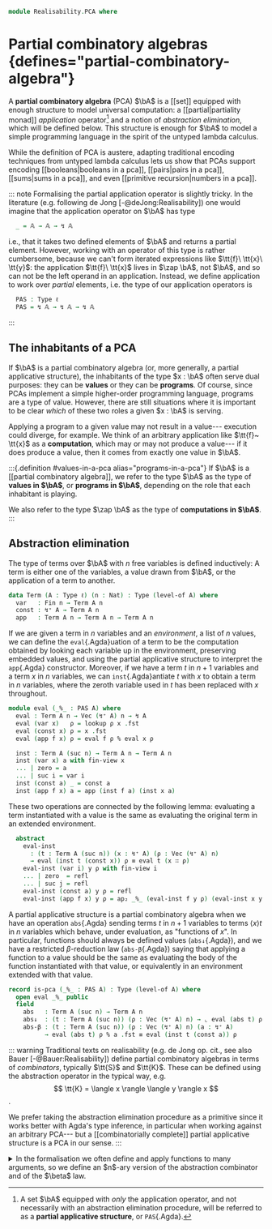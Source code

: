 <!--
```agda
open import 1Lab.Prelude

open import Data.Partial.Total
open import Data.Partial.Base
open import Data.Fin.Base hiding (_<_ ; _≤_)
open import Data.Vec.Base
```
-->

```agda
module Realisability.PCA where
```

# Partial combinatory algebras {defines="partial-combinatory-algebra"}

<!--
```agda
private variable
  ℓ : Level
  A : Type ℓ
  n : Nat
```
-->

A **partial combinatory algebra** (PCA) $\bA$ is a [[set]] equipped with
enough structure to model universal computation: a [[partial|partiality
monad]] *application* operator[^pas] and a notion of *abstraction
elimination*, which will be defined below. This structure is enough for
$\bA$ to model a simple programming language in the spirit of the
untyped lambda calculus.

[^pas]:
    A set $\bA$ equipped with *only* the application operator, and not
    necessarily with an abstraction elimination procedure, will be
    referred to as a **partial applicative structure**, or `PAS`{.Agda}.

While the definition of PCA is austere, adapting traditional encoding
techniques from untyped lambda calculus lets us show that PCAs support
encoding [[booleans|booleans in a pca]], [[pairs|pairs in a pca]],
[[sums|sums in a pca]], and even [[primitive recursion|numbers in a
pca]].

<!--
```agda
module _ {ℓ} (𝔸 : Type ℓ) where
```
-->

::: note
Formalising the partial application operator is slightly tricky. In the
literature (e.g. following de Jong [-@deJong:Realisability]) one would
imagine that the application operator on $\bA$ has type

```agda
  _ = 𝔸 → 𝔸 → ↯ 𝔸
```

i.e., that it takes two defined elements of $\bA$ and returns a partial
element. However, working with an operator of this type is rather
cumbersome, because we can't form iterated expressions like $\tt{f}\
\tt{x}\ \tt{y}$: the application $\tt{f}\ \tt{x}$ lives in $\zap \bA$,
not $\bA$, and so can not be the left operand in an application.
Instead, we define application to work over *partial* elements, i.e. the
type of our application operators is

```agda
  PAS : Type ℓ
  PAS = ↯ 𝔸 → ↯ 𝔸 → ↯ 𝔸
```
:::

## The inhabitants of a PCA

If $\bA$ is a partial combinatory algebra (or, more generally, a partial
applicative structure), the inhabitants of the type $x : \bA$ often
serve dual purposes: they can be **values** or they can be **programs**.
Of course, since PCAs implement a simple higher-order programming
language, programs are a type of value. However, there are still
situations where it is important to be clear *which* of these two roles
a given $x : \bA$ is serving.

Applying a program to a given value may not result in a value---
execution could diverge, for example. We think of an arbitrary
application like $\tt{f}~ \tt{x}$ as a **computation**, which may or may
not produce a value--- if it does produce a value, then it comes from
exactly one value in $\bA$.

:::{.definition #values-in-a-pca alias="programs-in-a-pca"}
If $\bA$ is a [[partial combinatory algebra]], we refer to the type
$\bA$ as the type of **values in $\bA$**, or **programs in $\bA$**,
depending on the role that each inhabitant is playing.

We also refer to the type $\zap \bA$ as the type of **computations in
$\bA$**.
:::

## Abstraction elimination

The type of terms over $\bA$ with $n$ free variables is defined
inductively: A term is either one of the variables, a value drawn from
$\bA$, or the application of a term to another.

```agda
data Term (A : Type ℓ) (n : Nat) : Type (level-of A) where
  var   : Fin n → Term A n
  const : ↯⁺ A → Term A n
  app   : Term A n → Term A n → Term A n
```

If we are given a term in $n$ variables and an *environment*, a list of
$n$ values, we can define the `eval`{.Agda}uation of a term to be the
computation obtained by looking each variable up in the environment,
preserving embedded values, and using the partial applicative structure
to interpret the `app`{.Agda} constructor. Moreover, if we have a term
$t$ in $n + 1$ variables and a term $x$ in $n$ variables, we can
`inst`{.Agda}antiate $t$ with $x$ to obtain a term in $n$ variables,
where the zeroth variable used in $t$ has been replaced with $x$
throughout.

```agda
module eval (_%_ : PAS A) where
  eval : Term A n → Vec (↯⁺ A) n → ↯ A
  eval (var x)   ρ = lookup ρ x .fst
  eval (const x) ρ = x .fst
  eval (app f x) ρ = eval f ρ % eval x ρ

  inst : Term A (suc n) → Term A n → Term A n
  inst (var x) a with fin-view x
  ... | zero = a
  ... | suc i = var i
  inst (const a) _ = const a
  inst (app f x) a = app (inst f a) (inst x a)
```

These two operations are connected by the following lemma: evaluating a
term instantiated with a value is the same as evaluating the original
term in an extended environment.

```agda
  abstract
    eval-inst
      : (t : Term A (suc n)) (x : ↯⁺ A) (ρ : Vec (↯⁺ A) n)
      → eval (inst t (const x)) ρ ≡ eval t (x ∷ ρ)
    eval-inst (var i) y ρ with fin-view i
    ... | zero  = refl
    ... | suc j = refl
    eval-inst (const a) y ρ = refl
    eval-inst (app f x) y ρ = ap₂ _%_ (eval-inst f y ρ) (eval-inst x y ρ)
```

A partial applicative structure is a partial combinatory algebra when we
have an operation `abs`{.Agda} sending terms $t$ in $n + 1$ variables to
terms $\langle x \rangle t$ in $n$ variables which behave, under
evaluation, as "functions of $x$". In particular, functions should
always be defined values (`abs↓`{.Agda}), and we have a
restricted $\beta$-reduction law (`abs-β`{.Agda}) saying that applying a
function to a value should be the same as evaluating the body of the
function instantiated with that value, or equivalently in an environment
extended with that value.

```agda
record is-pca (_%_ : PAS A) : Type (level-of A) where
  open eval _%_ public
  field
    abs   : Term A (suc n) → Term A n
    abs↓  : (t : Term A (suc n)) (ρ : Vec (↯⁺ A) n) → ⌞ eval (abs t) ρ ⌟
    abs-β : (t : Term A (suc n)) (ρ : Vec (↯⁺ A) n) (a : ↯⁺ A)
          → eval (abs t) ρ % a .fst ≡ eval (inst t (const a)) ρ
```

::: warning
Traditional texts on realisability (e.g. de Jong op. cit., see also
Bauer [-@Bauer:Realisability]) define partial combinatory algebras in
terms of *combinators*, typically $\tt{S}$ and $\tt{K}$. These can be
defined using the abstraction operator in the typical way, e.g.
$$ \tt{K} = \langle x \rangle \langle y \rangle x $$.

We prefer taking the abstraction elimination procedure as a primitive
since it works better with Agda's type inference, in particular when
working against an arbitrary PCA--- but a [[combinatorially complete]]
partial applicative structure is a PCA in our sense.
:::

<details>
<summary>In the formalisation we often define and apply functions to
many arguments, so we define an $n$-ary version of the abstraction
combinator and of the $\beta$ law.</summary>

```agda
  absₙ : (k : Nat) → Term A (k + n) → Term A n
  absₙ zero    e = e
  absₙ (suc k) e = absₙ k (abs e)

  _%ₙ_ : ∀ {n} → ↯ A → Vec (↯⁺ A) n → ↯ A
  a %ₙ []       = a
  a %ₙ (b ∷ bs) = (a %ₙ bs) % b .fst

  abstract
    abs-βₙ
      : {k n : Nat} {e : Term A (k + n)}
      → (ρ : Vec (↯⁺ A) n) (as : Vec (↯⁺ A) k)
      → (eval (absₙ k e) ρ %ₙ as) ≡ eval e (as ++ ρ)
    abs-βₙ ρ [] = refl
    abs-βₙ {e = e} ρ (x ∷ as) = ap (_% x .fst) (abs-βₙ ρ as) ∙ abs-β _ (as ++ ρ) x ∙ eval-inst e x (as ++ ρ)
```

</details>

<!--
```agda
record PCA-on (A : Type ℓ) : Type ℓ where
  infixl 25 _%_

  field
    has-is-set : is-set A
    _%_        : ↯ A → ↯ A → ↯ A
    has-is-pca : is-pca _%_

  open is-pca has-is-pca public

PCA : (ℓ : Level) → Type (lsuc ℓ)
PCA ℓ = Σ[ X ∈ Set ℓ ] PCA-on ∣ X ∣

module PCA {ℓ} (A : PCA ℓ) where
  open PCA-on (A .snd) public
```
-->
